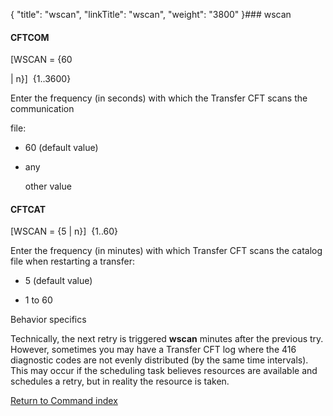 {
    "title": "wscan",
    "linkTitle": "wscan",
    "weight": "3800"
}### <span id="wscan"></span>wscan

#### CFTCOM

\[WSCAN = {60
| n}\]  {1..3600}

Enter the frequency (in seconds) with which the Transfer CFT scans the communication
file:

-   60 (default value)
-   any
    other value

#### <span id="wscan_CFTCAT"></span>CFTCAT

\[WSCAN = {5 | n}\]  {1..60}

Enter the frequency (in minutes) with which Transfer CFT scans the catalog file when restarting a transfer:

-   5 (default value)
-   1 to 60

Behavior specifics

Technically, the next retry is triggered **wscan** minutes after the previous try. However, sometimes you may have a Transfer CFT log where the 416 diagnostic codes are not evenly distributed (by the same time intervals). This may occur if the scheduling task believes resources are available and schedules a retry, but in reality the resource is taken.

[Return to Command index](../)
